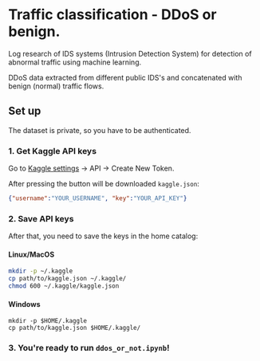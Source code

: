 # Traffic classification - DDoS or benign.
Log research of IDS systems (Intrusion Detection System) for 
detection of abnormal traffic using machine learning.

DDoS data extracted from different public IDS's and concatenated 
with benign (normal) traffic flows.


## Set up
The dataset is private, so you have to be authenticated.

### 1. Get Kaggle API keys
Go to [Kaggle settings](https://www.kaggle.com/settings) -> API -> Create New Token.

After pressing the button will be downloaded `kaggle.json`:
```json
{"username":"YOUR_USERNAME", "key":"YOUR_API_KEY"}
```

### 2. Save API keys
After that, you need to save the keys in the home catalog:

#### Linux/MacOS
```bash
mkdir -p ~/.kaggle
cp path/to/kaggle.json ~/.kaggle/
chmod 600 ~/.kaggle/kaggle.json
```

#### Windows
```shell
mkdir -p $HOME/.kaggle
cp path/to/kaggle.json $HOME/.kaggle/
```

### 3. You're ready to run `ddos_or_not.ipynb`!